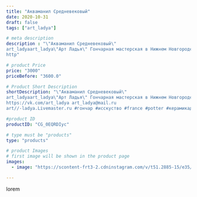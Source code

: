 ```yaml
---
title: "Акваманил Средневековый"
date: 2020-10-31
draft: false
tags: ["art_ladya"]

# meta description
description : "\"Акваманил Средневековый\" 
art_ladyaart_ladya\"Арт Ладья\" Гончарная мастерская в Нижнем Новгороде. Изготовление керамики и мастер//-классы по обучению. 
http"

# product Price
price: "3000"
priceBefore: "3600.0"

# Product Short Description
shortDescription: "\"Акваманил Средневековый\" 
art_ladyaart_ladya\"Арт Ладья\" Гончарная мастерская в Нижнем Новгороде. Изготовление керамики и мастер//-классы по обучению. 
https://vk.com/art_ladya art_ladya@mail.ru 
art//-ladya.Livemaster.ru #гончар #исскуство #france #potter #керамикадляинтерьера #керамикаручнаяработа #гончарнаямастерская #керамиканазаказ #handmade #посудаизглины #керамика #гончарнаяпосуда #эксклюзивнаякерамика #dishes #decor #ceramicar #лев #кухля #restaurant #earthenware #ceramic #design #gifts #decanter #ceramicart #jug #источическаякерамика #clay #авторскаякерамика #акваманил"

#product ID
productID: "CG_0EQRDIyc"

# type must be "products"
type: "products"

# product Images
# first image will be shown in the product page
images:
  - image: "https://scontent-frt3-2.cdninstagram.com/v/t51.2885-15/e35/123024328_2810646505873755_2438350661356293713_n.jpg?_nc_ht=scontent-frt3-2.cdninstagram.com&_nc_cat=103&_nc_ohc=1TU_hAh-gyoAX-FqTPj&edm=APU89FABAAAA&ccb=7-4&oh=ce1625b6096557062435d899d66e0171&oe=612BA112&_nc_sid=86f79a&ig_cache_key=MjQzMTg5MTMxNDU2NTc0NTgyMA%3D%3D.2-ccb7-4"

---
```

lorem
